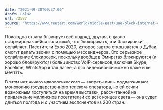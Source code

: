 ```yaml
---
date: "2021-09-30T09:37:06"
draft: False
url: /2587
source: "https://www.reuters.com/world/middle-east/uae-block-internet-calls-eases-expo-2020-site-visitors-2021-09-29/"
---
```


Пока одна страна блокирует всё подряд, другая, с давно сформировавшейся политикой, что блокировать, эти блокировки ослабляет. Посетители Expo 2020, которое завтра открывается в Дубаи, смогут делать звонки с помощью мессенджеров. Это серьезное ослабление блокировок, поскольку вообще в Эмиратах блокируются (и хорошо блокируются) большинство VoIP-сервисов, включая Skype, Facetime, WhatsApp и так далее, а про видеозвонки можно даже и не мечтать. 

В этом нет ничего идеологического — запреты лишь поддерживают монополию государственного телеком-оператора, но ей сочли возможным поступиться на время выставки, рассчитанной на привлечение миллионов посетителей со всех концов света — она будет длиться полгода и с участием экспонентов из 200 стран.
